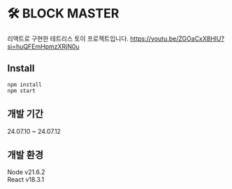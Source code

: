 # 🛠️ BLOCK MASTER

리액트로 구현한 테트리스 토이 프로젝트입니다.
<a>https://youtu.be/ZGOaCxX8HIU?si=huQFEmHpmzXRjN0u</a>

## Install

```
npm install
npm start
```

## 개발 기간

24.07.10 ~ 24.07.12

## 개발 환경

Node v21.6.2
<br/>
React v18.3.1
